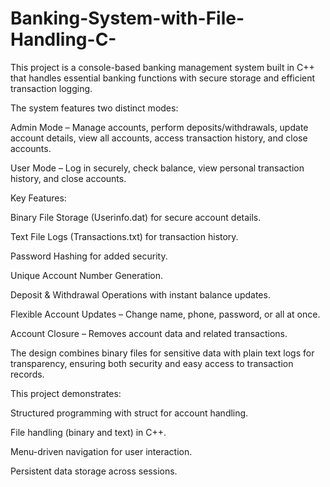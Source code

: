 # Banking-System-with-File-Handling-C-
This project is a console-based banking management system built in C++ that handles essential banking functions with secure storage and efficient transaction logging.

The system features two distinct modes:

Admin Mode – Manage accounts, perform deposits/withdrawals, update account details, view all accounts, access transaction history, and close accounts.

User Mode – Log in securely, check balance, view personal transaction history, and close accounts.

Key Features:

Binary File Storage (Userinfo.dat) for secure account details.

Text File Logs (Transactions.txt) for transaction history.

Password Hashing for added security.

Unique Account Number Generation.

Deposit & Withdrawal Operations with instant balance updates.

Flexible Account Updates – Change name, phone, password, or all at once.

Account Closure – Removes account data and related transactions.

The design combines binary files for sensitive data with plain text logs for transparency, ensuring both security and easy access to transaction records.

This project demonstrates:

Structured programming with struct for account handling.

File handling (binary and text) in C++.

Menu-driven navigation for user interaction.

Persistent data storage across sessions.
